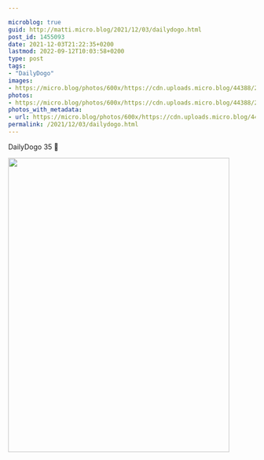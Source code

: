 ```yaml
---

microblog: true
guid: http://matti.micro.blog/2021/12/03/dailydogo.html
post_id: 1455093
date: 2021-12-03T21:22:35+0200
lastmod: 2022-09-12T10:03:58+0200
type: post
tags:
- "DailyDogo"
images:
- https://micro.blog/photos/600x/https://cdn.uploads.micro.blog/44388/2021/4f6141bc26.jpg
photos:
- https://micro.blog/photos/600x/https://cdn.uploads.micro.blog/44388/2021/4f6141bc26.jpg
photos_with_metadata:
- url: https://micro.blog/photos/600x/https://cdn.uploads.micro.blog/44388/2021/4f6141bc26.jpg
permalink: /2021/12/03/dailydogo.html
---
```

DailyDogo 35 🐶

<img src="/media/uploads/2021/4f6141bc26.jpg" width="450" height="600" alt="" />
